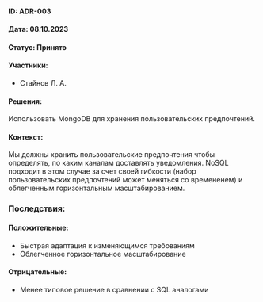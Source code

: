 #### ID: ADR-003

#### Дата: 08.10.2023

#### Статус: Принято

#### Участники:
* Стайнов Л. А.

#### Решения:
Использовать MongoDB для хранения пользовательских предпочтений.

#### Контекст:
Мы должны хранить пользовательские предпочтения чтобы определять, по каким каналам доставлять уведомления. NoSQL подходит в этом случае за счет своей гибкости (набор пользовательских предпочтений может меняться со времененем) и облегченным горизонтальным масштабированием.

### Последствия:
#### Положительные:
* Быстрая адаптация к изменяющимся требованиям
* Облегченное горизонтальное масштабирование
#### Отрицательные:
* Менее типовое решение в сравнении с SQL аналогами
